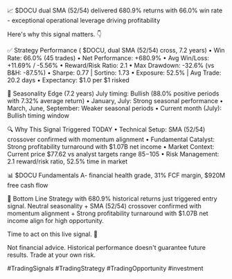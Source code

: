 📈 $DOCU dual SMA (52/54) delivered 680.9% returns with 66.0% win rate - exceptional operational leverage driving profitability

Here's why this signal matters. 👇

✅ Strategy Performance ( $DOCU, dual SMA (52/54) cross, 7.2 years)
• Win Rate: 66.0% (45 trades)
• Net Performance: +680.9%
• Avg Win/Loss: +11.69% / -5.56%
• Reward/Risk Ratio: 2.1
• Max Drawdown: -32.6% (vs B&H: -87.5%)
• Sharpe: 0.77 | Sortino: 1.73
• Exposure: 52.5% | Avg Trade: 20.2 days
• Expectancy: $1.0 per $1 risked

📅 Seasonality Edge (7.2 years)
July timing: Bullish (88.0% positive periods with 7.32% average return)
• January, July: Strong seasonal performance
• March, June, September: Weaker seasonal periods
• Current month (July): Bullish timing window

🔍 Why This Signal Triggered TODAY
• Technical Setup: SMA (52/54) crossover confirmed with momentum alignment
• Fundamental Catalyst: Strong profitability turnaround with $1.07B net income
• Market Context: Current price $77.62 vs analyst targets range $85-$105
• Risk Management: 2.1 reward/risk ratio, 52.5% time in market

📊 $DOCU Fundamentals
A- financial health grade, 31% FCF margin, $920M free cash flow

📌 Bottom Line
Strategy with 680.9% historical returns just triggered entry signal. Neutral seasonality + SMA (52/54) crossover confirmed with momentum alignment + Strong profitability turnaround with $1.07B net income align for high opportunity.

Time to act on this live signal. 🎯

Not financial advice. Historical performance doesn't guarantee future results. Trade at your own risk.

#TradingSignals #TradingStrategy #TradingOpportunity #investment